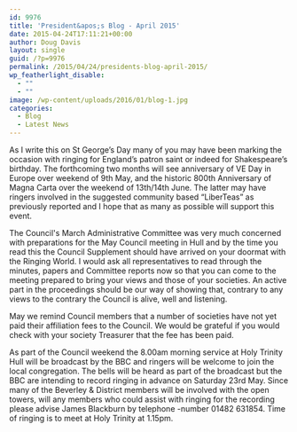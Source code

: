 ```yaml
---
id: 9976
title: 'President&apos;s Blog - April 2015'
date: 2015-04-24T17:11:21+00:00
author: Doug Davis
layout: single
guid: /?p=9976
permalink: /2015/04/24/presidents-blog-april-2015/
wp_featherlight_disable:
  - ""
  - ""
image: /wp-content/uploads/2016/01/blog-1.jpg
categories:
  - Blog
  - Latest News
---
```

As I write this on St George’s Day many of you may have been marking the occasion with ringing for England’s patron saint or indeed for Shakespeare’s birthday. The forthcoming two months will see anniversary of VE Day in Europe over weekend of 9th May, and the historic 800th Anniversary of Magna Carta over the weekend of 13th/14th June. The latter may have ringers involved in the suggested community based &#8220;LiberTeas&#8221; as previously reported and I hope that as many as possible will support this event.

The Council&apos;s March Administrative Committee was very much concerned with preparations for the May Council meeting in Hull and by the time you read this the Council Supplement should have arrived on your doormat with the Ringing World. I would ask all representatives to read through the minutes, papers and Committee reports now so that you can come to the meeting prepared to bring your views and those of your societies. An active part in the proceedings should be our way of showing that, contrary to any views to the contrary the Council is alive, well and listening.

May we remind Council members that a number of societies have not yet paid their affiliation fees to the Council. We would be grateful if you would check with your society Treasurer that the fee has been paid.

As part of the Council weekend the 8.00am morning service at Holy Trinity Hull will be broadcast by the BBC and ringers will be welcome to join the local congregation. The bells will be heard as part of the broadcast but the BBC are intending to record ringing in advance on Saturday 23rd May. Since many of the Beverley & District members will be involved with the open towers, will any members who could assist with ringing for the recording please advise James Blackburn by telephone -number 01482 631854. Time of ringing is to meet at Holy Trinity at 1.15pm.

